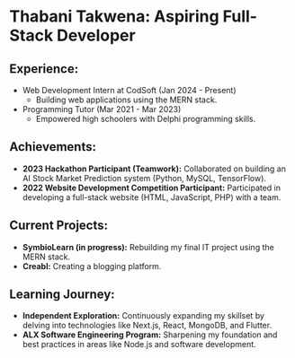 #  Thabani Takwena: Aspiring Full-Stack Developer

## Experience:

* Web Development Intern at CodSoft (Jan 2024 - Present)
    * Building web applications using the MERN stack.
* Programming Tutor (Mar 2021 - Mar 2023)
    * Empowered high schoolers with Delphi programming skills.

## Achievements:

* **2023 Hackathon Participant (Teamwork):** Collaborated on building an AI Stock Market Prediction system (Python, MySQL, TensorFlow).
* **2022 Website Development Competition Participant:** Participated in developing a full-stack website (HTML, JavaScript, PHP) with a team.

## Current Projects:

* **SymbioLearn (in progress):** Rebuilding my final IT project using the MERN stack.
* **Creabl:** Creating a blogging platform.

## Learning Journey:

* **Independent Exploration:** Continuously expanding my skillset by delving into technologies like Next.js, React, MongoDB, and Flutter.
* **ALX Software Engineering Program:** Sharpening my foundation and best practices in areas like Node.js and software development.

